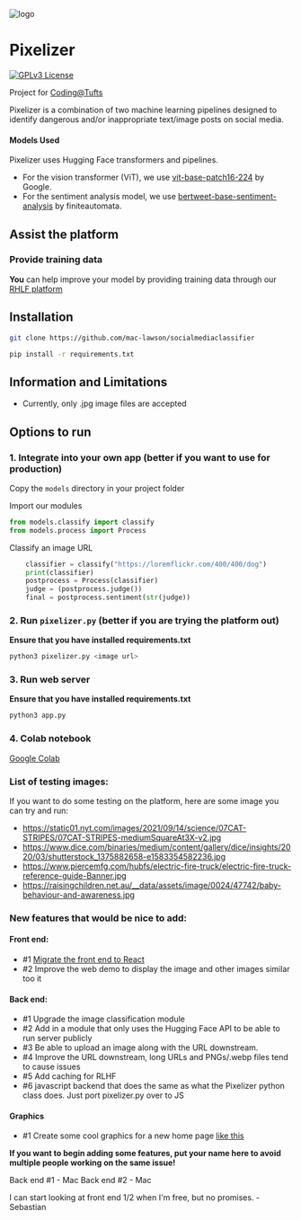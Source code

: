 ![logo](https://trello.com/1/cards/64b1933d3ff2014a00a6c681/attachments/64b1c53a01a31ec7db40f171/download/level.png)
# Pixelizer
[![GPLv3 License](https://img.shields.io/badge/License-GPL%20v3-yellow.svg)](https://opensource.org/licenses/)

Project for [Coding@Tufts](https://universitycollege.tufts.edu/high-school/programs/coding-academy)

Pixelizer is a combination of two machine learning pipelines designed to identify dangerous and/or inappropriate text/image posts on social media.
#### Models Used
Pixelizer uses Hugging Face transformers and pipelines. 
* For the vision transformer (ViT), we use [vit-base-patch16-224](https://huggingface.co/google/vit-base-patch16-224) by Google. 
* For the sentiment analysis model, we use [bertweet-base-sentiment-analysis](https://huggingface.co/finiteautomata/bertweet-base-sentiment-analysis?text=terror) by finiteautomata. 

## Assist the platform
### Provide training data
**You** can help improve your model by providing training data through our [RHLF platform](https://pixelizerrlhf.vercel.app/)
## Installation
```bash
git clone https://github.com/mac-lawson/socialmediaclassifier
```
```bash
pip install -r requirements.txt
```
## Information and Limitations
- Currently, only .jpg image files are accepted

## Options to run
### 1. Integrate into your own app (better if you want to use for production)
Copy the `models` directory in your project folder

Import our modules
```python
from models.classify import classify
from models.process import Process
```
Classify an image URL
```python
    classifier = classify("https://loremflickr.com/400/400/dog")
    print(classifier)
    postprocess = Process(classifier)
    judge = (postprocess.judge())
    final = postprocess.sentiment(str(judge))
```
### 2. Run `pixelizer.py` (better if you are trying the platform out)
**Ensure that you have installed requirements.txt**
```bash
python3 pixelizer.py <image url>
```

### 3. Run web server
**Ensure that you have installed requirements.txt**
```bash
python3 app.py
```

### 4. Colab notebook
[Google Colab](https://colab.research.google.com/drive/1U1pC4Pniv_Xr6ycC-ObIPrAsec4L0Yk-?usp=sharing)
### List of testing images:
If you want to do some testing on the platform, here are some image you can try and run:
- https://static01.nyt.com/images/2021/09/14/science/07CAT-STRIPES/07CAT-STRIPES-mediumSquareAt3X-v2.jpg
- https://www.dice.com/binaries/medium/content/gallery/dice/insights/2020/03/shutterstock_1375882658-e1583354582236.jpg
- https://www.piercemfg.com/hubfs/electric-fire-truck/electric-fire-truck-reference-guide-Banner.jpg
- https://raisingchildren.net.au/__data/assets/image/0024/47742/baby-behaviour-and-awareness.jpg

### New features that would be nice to add:
#### Front end:
- #1 [Migrate the front end to React](https://towardsdatascience.com/build-deploy-a-react-flask-app-47a89a5d17d9)
- #2 Improve the web demo to display the image and other images similar too it
#### Back end:
- #1 Upgrade the image classification module
- #2 Add in a module that only uses the Hugging Face API to be able to run server publicly
- #3 Be able to upload an image along with the URL downstream.
- #4 Improve the URL downstream, long URLs and PNGs/.webp files tend to cause issues
- #5 Add caching for RLHF
- #6 javascript backend that does the same as what the Pixelizer python class does. Just port pixelizer.py over to JS
#### Graphics
- #1 Create some cool graphics for a new home page [like this](https://dribbble.com/shots/11300497-Introducing-Storytale-Platform)

**If you want to begin adding some features, put your name here to avoid multiple people working on the same issue!**

Back end #1 - Mac
Back end #2 - Mac

I can start looking at front end 1/2 when I'm free, but no promises. - Sebastian



